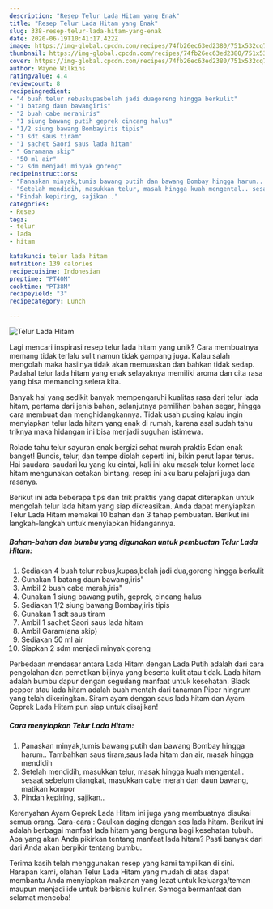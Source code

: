 ```yaml
---
description: "Resep Telur Lada Hitam yang Enak"
title: "Resep Telur Lada Hitam yang Enak"
slug: 338-resep-telur-lada-hitam-yang-enak
date: 2020-06-19T10:41:17.422Z
image: https://img-global.cpcdn.com/recipes/74fb26ec63ed2380/751x532cq70/telur-lada-hitam-foto-resep-utama.jpg
thumbnail: https://img-global.cpcdn.com/recipes/74fb26ec63ed2380/751x532cq70/telur-lada-hitam-foto-resep-utama.jpg
cover: https://img-global.cpcdn.com/recipes/74fb26ec63ed2380/751x532cq70/telur-lada-hitam-foto-resep-utama.jpg
author: Wayne Wilkins
ratingvalue: 4.4
reviewcount: 8
recipeingredient:
- "4 buah telur rebuskupasbelah jadi duagoreng hingga berkulit"
- "1 batang daun bawangiris"
- "2 buah cabe merahiris"
- "1 siung bawang putih geprek cincang halus"
- "1/2 siung bawang Bombayiris tipis"
- "1 sdt saus tiram"
- "1 sachet Saori saus lada hitam"
- " Garamana skip"
- "50 ml air"
- "2 sdm menjadi minyak goreng"
recipeinstructions:
- "Panaskan minyak,tumis bawang putih dan bawang Bombay hingga harum.. Tambahkan saus tiram,saus lada hitam dan air, masak hingga mendidih"
- "Setelah mendidih, masukkan telur, masak hingga kuah mengental.. sesaat sebelum diangkat, masukkan cabe merah dan daun bawang, matikan kompor"
- "Pindah kepiring, sajikan.."
categories:
- Resep
tags:
- telur
- lada
- hitam

katakunci: telur lada hitam 
nutrition: 139 calories
recipecuisine: Indonesian
preptime: "PT40M"
cooktime: "PT38M"
recipeyield: "3"
recipecategory: Lunch

---
```



![Telur Lada Hitam](https://img-global.cpcdn.com/recipes/74fb26ec63ed2380/751x532cq70/telur-lada-hitam-foto-resep-utama.jpg)

Lagi mencari inspirasi resep telur lada hitam yang unik? Cara membuatnya memang tidak terlalu sulit namun tidak gampang juga. Kalau salah mengolah maka hasilnya tidak akan memuaskan dan bahkan tidak sedap. Padahal telur lada hitam yang enak selayaknya memiliki aroma dan cita rasa yang bisa memancing selera kita.

Banyak hal yang sedikit banyak mempengaruhi kualitas rasa dari telur lada hitam, pertama dari jenis bahan, selanjutnya pemilihan bahan segar, hingga cara membuat dan menghidangkannya. Tidak usah pusing kalau ingin menyiapkan telur lada hitam yang enak di rumah, karena asal sudah tahu triknya maka hidangan ini bisa menjadi suguhan istimewa.

Rolade tahu telur sayuran enak bergizi sehat murah praktis Edan enak banget! Buncis, telur, dan tempe diolah seperti ini, bikin perut lapar terus. Hai saudara-saudari ku yang ku cintai, kali ini aku masak telur kornet lada hitam mengunakan cetakan bintang. resep ini aku baru pelajari juga dan rasanya.


Berikut ini ada beberapa tips dan trik praktis yang dapat diterapkan untuk mengolah telur lada hitam yang siap dikreasikan. Anda dapat menyiapkan Telur Lada Hitam memakai 10 bahan dan 3 tahap pembuatan. Berikut ini langkah-langkah untuk menyiapkan hidangannya.

<!--inarticleads1-->

##### Bahan-bahan dan bumbu yang digunakan untuk pembuatan Telur Lada Hitam:

1. Sediakan 4 buah telur rebus,kupas,belah jadi dua,goreng hingga berkulit
1. Gunakan 1 batang daun bawang,iris&#34;
1. Ambil 2 buah cabe merah,iris&#34;
1. Gunakan 1 siung bawang putih, geprek, cincang halus
1. Sediakan 1/2 siung bawang Bombay,iris tipis
1. Gunakan 1 sdt saus tiram
1. Ambil 1 sachet Saori saus lada hitam
1. Ambil  Garam(ana skip)
1. Sediakan 50 ml air
1. Siapkan 2 sdm menjadi minyak goreng


Perbedaan mendasar antara Lada Hitam dengan Lada Putih adalah dari cara pengolahan dan pemetikan bijinya yang beserta kulit atau tidak. Lada hitam adalah bumbu dapur dengan segudang manfaat untuk kesehatan. Black pepper atau lada hitam adalah buah mentah dari tanaman Piper ningrum yang telah dikeringkan. Siram ayam dengan saus lada hitam dan Ayam Geprek Lada Hitam pun siap untuk disajikan! 

<!--inarticleads2-->

##### Cara menyiapkan Telur Lada Hitam:

1. Panaskan minyak,tumis bawang putih dan bawang Bombay hingga harum.. Tambahkan saus tiram,saus lada hitam dan air, masak hingga mendidih
1. Setelah mendidih, masukkan telur, masak hingga kuah mengental.. sesaat sebelum diangkat, masukkan cabe merah dan daun bawang, matikan kompor
1. Pindah kepiring, sajikan..


Kerenyahan Ayam Geprek Lada Hitam ini juga yang membuatnya disukai semua orang. Cara-cara : Gaulkan daging dengan sos lada hitam. Berikut ini adalah berbagai manfaat lada hitam yang berguna bagi kesehatan tubuh. Apa yang akan Anda pikirkan tentang manfaat lada hitam? Pasti banyak dari dari Anda akan berpikir tentang bumbu. 

Terima kasih telah menggunakan resep yang kami tampilkan di sini. Harapan kami, olahan Telur Lada Hitam yang mudah di atas dapat membantu Anda menyiapkan makanan yang lezat untuk keluarga/teman maupun menjadi ide untuk berbisnis kuliner. Semoga bermanfaat dan selamat mencoba!

